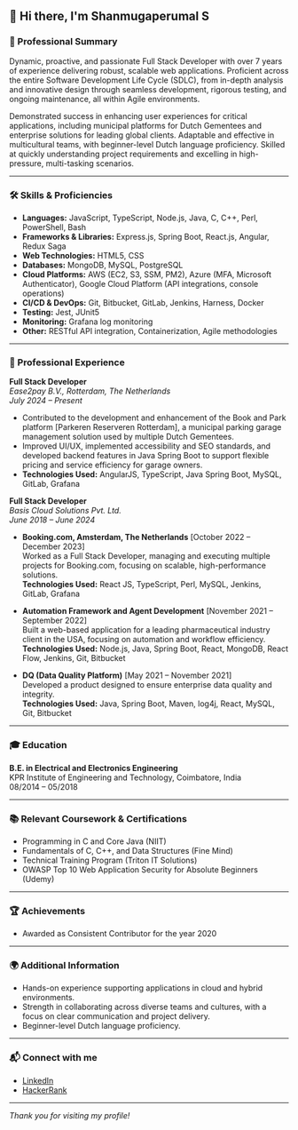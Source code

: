 ## 👋 Hi there, I'm Shanmugaperumal S

### 🚀 Professional Summary

Dynamic, proactive, and passionate Full Stack Developer with over 7 years of experience delivering robust, scalable web applications. Proficient across the entire Software Development Life Cycle (SDLC), from in-depth analysis and innovative design through seamless development, rigorous testing, and ongoing maintenance, all within Agile environments.

Demonstrated success in enhancing user experiences for critical applications, including municipal platforms for Dutch Gementees and enterprise solutions for leading global clients. Adaptable and effective in multicultural teams, with beginner-level Dutch language proficiency. Skilled at quickly understanding project requirements and excelling in high-pressure, multi-tasking scenarios.

---

### 🛠️ Skills & Proficiencies

- **Languages:** JavaScript, TypeScript, Node.js, Java, C, C++, Perl, PowerShell, Bash
- **Frameworks & Libraries:** Express.js, Spring Boot, React.js, Angular, Redux Saga
- **Web Technologies:** HTML5, CSS
- **Databases:** MongoDB, MySQL, PostgreSQL
- **Cloud Platforms:** AWS (EC2, S3, SSM, PM2), Azure (MFA, Microsoft Authenticator), Google Cloud Platform (API integrations, console operations)
- **CI/CD & DevOps:** Git, Bitbucket, GitLab, Jenkins, Harness, Docker
- **Testing:** Jest, JUnit5
- **Monitoring:** Grafana log monitoring
- **Other:** RESTful API integration, Containerization, Agile methodologies

---

### 💼 Professional Experience

**Full Stack Developer**  
_Ease2pay B.V., Rotterdam, The Netherlands_  
_July 2024 – Present_

- Contributed to the development and enhancement of the Book and Park platform [Parkeren Reserveren Rotterdam], a municipal parking garage management solution used by multiple Dutch Gementees.
- Improved UI/UX, implemented accessibility and SEO standards, and developed backend features in Java Spring Boot to support flexible pricing and service efficiency for garage owners.
- **Technologies Used:** AngularJS, TypeScript, Java Spring Boot, MySQL, GitLab, Grafana

**Full Stack Developer**  
_Basis Cloud Solutions Pvt. Ltd._  
_June 2018 – June 2024_

- **Booking.com, Amsterdam, The Netherlands** [October 2022 – December 2023]  
  Worked as a Full Stack Developer, managing and executing multiple projects for Booking.com, focusing on scalable, high-performance solutions.  
  **Technologies Used:** React JS, TypeScript, Perl, MySQL, Jenkins, GitLab, Grafana

- **Automation Framework and Agent Development** [November 2021 – September 2022]  
  Built a web-based application for a leading pharmaceutical industry client in the USA, focusing on automation and workflow efficiency.  
  **Technologies Used:** Node.js, Java, Spring Boot, React, MongoDB, React Flow, Jenkins, Git, Bitbucket

- **DQ (Data Quality Platform)** [May 2021 – November 2021]  
  Developed a product designed to ensure enterprise data quality and integrity.  
  **Technologies Used:** Java, Spring Boot, Maven, log4j, React, MySQL, Git, Bitbucket

---

### 🎓 Education

**B.E. in Electrical and Electronics Engineering**  
KPR Institute of Engineering and Technology, Coimbatore, India  
08/2014 – 05/2018

---

### 📚 Relevant Coursework & Certifications

- Programming in C and Core Java (NIIT)
- Fundamentals of C, C++, and Data Structures (Fine Mind)
- Technical Training Program (Triton IT Solutions)
- OWASP Top 10 Web Application Security for Absolute Beginners (Udemy)

---

### 🏆 Achievements

- Awarded as Consistent Contributor for the year 2020

---

### 🌍 Additional Information

- Hands-on experience supporting applications in cloud and hybrid environments.
- Strength in collaborating across diverse teams and cultures, with a focus on clear communication and project delivery.
- Beginner-level Dutch language proficiency.

---

### 📬 Connect with me

- [LinkedIn](https://www.linkedin.com/in/shanmugaperumal-s-b38493147)
- [HackerRank](https://www.hackerrank.com/profile/shanmugaperumal1)

---

_Thank you for visiting my profile!_

<!---
shanmuga96/shanmuga96 is a ✨ special ✨ repository because its `README.md` (this file) appears on your GitHub profile.
You can click the Preview link to take a look at your changes.
--->
